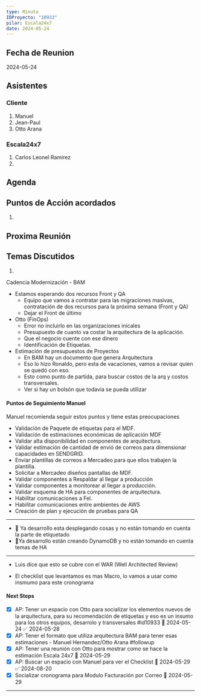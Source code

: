 ```yaml
---
type: Minuta
IDProyecto: "10933"
pilar: Escala24x7
date: 2024-05-24
---
```


## Fecha de Reunion
2024-05-24
## Asistentes

### Cliente
1. Manuel
2. Jean-Paul
3. Otto Arana
### Escala24x7
1. Carlos Leonel Ramírez
2. 

## Agenda

## Puntos de Acción acordados
1. 

## Proxima Reunión

## Temas Discutidos
1. 

Cadencia Modernización - BAM

- Estamos esperando dos recursos Front  y QA
	- Equipo que vamos a contratar para las migraciones masivas, contratación de dos recursos para la próxima semana (Front y QA)
	- Dejar el Front de último
- Otto (FinOps)
	- Error no incluirlo en las organizaciones inicales
	- Presupuesto de cuanto va costar la arquitectura de la aplicación.
	- Que el negocio cuente con ese dinero
	- Identificación de Etiquetas. 
- Estimación de presupuestos de Proyectos
	- En BAM hay un documento que genera Arquitectura
	- Eso lo hizo Ronaldo, pero esta de vacaciones, vamos a revisar quien se quedó con eso.
	- Esto como punto de partida, para buscar costos de la arq y costos transversales.
	- Ver si hay un bolsón que todavia se pueda utilizar

#### Puntos de Seguimiento Manuel

Manuel recomienda seguir estos puntos y tiene estas preocupaciones

- Validación de Paquete de etiquetas para el MDF.
- Validación de estimaciones económicas de aplicación MDF
- Validar alta disponibilidad en componentes de arquitectura.
- Validar estimación de cantidad de envió de correos para dimensionar capacidades en SENDGRID.
- Enviar plantillas de correos a Mercadeo para que ellos trabajen la plantilla.
- Solicitar a Mercadeo diseños pantallas de MDF.
- Validar componentes a Respaldar al llegar a producción
- Validar componentes a monitorear al llegar a producción.
- Validar esquema de HA para componentes de arquitectura.
- Habilitar comunicaciones a Fel.
- Habilitar comunicaciones entre ambientes de AWS
- Creación de plan y ejecución de pruebas para QA


----

- 🚩 Ya desarrollo esta desplegando cosas y no están tomando en cuenta la parte de etiquetado
- 🚩Ya desarrollo están creando DynamoDB y no están tomando en cuenta temas de HA

--- 
- Luis dice que esto se cubre con el WAR (Well Architected Review)

- El checklist que levantamos es mas Macro, lo vamos a usar como insmumo para este cronograma

#### Next Steps

- [x] AP: Tener un espacio con Otto para socializar los elementos nuevos de la arquitectura,  para su recomendación de etiquetas y eso es un insumo para los otros equipos, desarrolo y transversales #id10933 📅 2024-05-24 ✅ 2024-05-28
- [x] AP: Tener el formato que utiliza arquitectura BAM para tener esas estimaciones - Manuel Hernandez/Otto Arana   #followup
- [x] AP: Tener una reunión con Otto para mostrar como se hace la estimación Escala 24x7  📅 2024-05-29
- [x] AP: Buscar un espacio con Manuel para ver el Checklist 📅 2024-05-29 ✅ 2024-08-20
- [x] Socializar cronograma para Modulo Facturación por Correo 📅 2024-05-29
----




